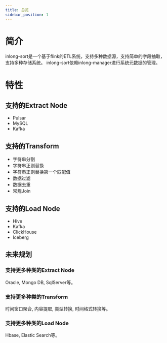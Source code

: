 ```yaml
---
title: 总览
sidebar_position: 1
---
```


# 简介
inlong-sort是一个基于flink的ETL系统，支持多种数据源，支持简单的字段抽取，支持多种存储系统。
inlong-sort依赖inlong-manager进行系统元数据的管理。

# 特性

## 支持的Extract Node
- Pulsar
- MySQL
- Kafka

## 支持的Transform
- 字符串分割
- 字符串正则替换
- 字符串正则替换第一个匹配值
- 数据过滤
- 数据去重
- 常规Join

## 支持的Load Node
- Hive
- Kafka
- ClickHouse
- Iceberg

## 未来规划
### 支持更多种类的Extract Node
Oracle,  Mongo DB, SqlServer等。

### 支持更多种类的Transform
时间窗口聚合, 内容提取, 类型转换, 时间格式转换等。

### 支持更多种类的Load Node
Hbase, Elastic Search等。

